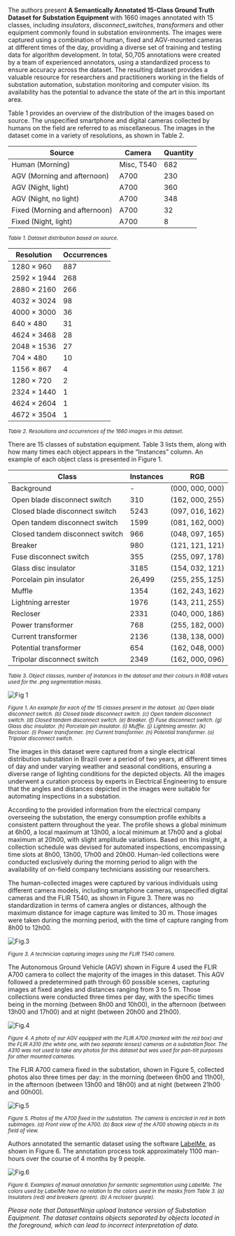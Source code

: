 The authors present **A Semantically Annotated 15-Class Ground Truth Dataset for Substation Equipment** with 1660 images annotated with 15 classes, including *insulators*, *disconnect_switches*, *transformers* and other equipment commonly found in substation environments. The images were captured using a combination of human, fixed and AGV-mounted cameras at different times of the day, providing a diverse set of training and testing data for algorithm development. In total, 50,705 annotations were created by a team of experienced annotators, using a standardized process to ensure accuracy across the dataset. The resulting dataset provides a valuable resource for researchers and practitioners working in the fields of substation automation, substation monitoring and computer vision. Its availability has the potential to advance the state of the art in this important area.

Table 1 provides an overview of the distribution of the images based on source. The unspecified smartphone and digital cameras collected by humans on the field are referred to as miscellaneous. The images in the dataset come in a variety of resolutions, as shown in Table 2.

|           Source              |    Camera   | Quantity |
|-------------------------------|-------------|----------|
| Human (Morning)               | Misc, T540  |	682      |
| AGV (Morning and afternoon)   | A700	      | 230      |
| AGV (Night, light)            | A700	      | 360      |
| AGV (Night, no light)	        | A700        |	348      |
| Fixed (Morning and afternoon) | A700        |	32       |
| Fixed (Night, light)          | A700        |	8        |

<span style="font-size: smaller; font-style: italic;">Table 1. Dataset distribution based on source.</span>


| Resolution  | Occurrences |
|-------------|-------------|
| 1280 × 960  | 887         |
| 2592 × 1944 | 268         |
| 2880 × 2160 | 266         | 
| 4032 × 3024 | 98          |
| 4000 × 3000 | 36          |
| 640 × 480   | 31          |
| 4624 × 3468 | 28          |
| 2048 × 1536 | 27          |
| 704 × 480   | 10          |
| 1156 × 867  | 4           |
| 1280 × 720  | 2           |
| 2324 × 1440 | 1           |
| 4624 × 2604 | 1           |
| 4672 × 3504 | 1           |

<span style="font-size: smaller; font-style: italic;">Table 2. Resolutions and occurrences of the 1660 images in this dataset.</span>


There are 15 classes of substation equipment. Table 3 lists them, along with how many times each object appears in the “Instances” column. An example of each object class is presented in Figure 1.

|              Class              | Instances  |       RGB       |
|---------------------------------|------------|-----------------|
| Background                      | -          | (000, 000, 000) |
| Open blade disconnect switch    | 310	       | (162, 000, 255) |
| Closed blade disconnect switch  | 5243	   | (097, 016, 162) |
| Open tandem disconnect switch   | 1599       | (081, 162, 000) |
| Closed tandem disconnect switch | 966        | (048, 097, 165) |
| Breaker                         | 980        | (121, 121, 121) |
| Fuse disconnect switch          | 355        | (255, 097, 178) |
| Glass disc insulator            | 3185       | (154, 032, 121) |
| Porcelain pin insulator         | 26,499     | (255, 255, 125) |
| Muffle                          | 1354       | (162, 243, 162) |
| Lightning arrester              | 1976       | (143, 211, 255) |
| Recloser                        | 2331       | (040, 000, 186) |
| Power transformer               | 768        | (255, 182, 000) |
| Current transformer             | 2136       | (138, 138, 000) |
| Potential transformer           | 654        | (162, 048, 000) |
| Tripolar disconnect switch      | 2349       | (162, 000, 096) |

<span style="font-size: smaller; font-style: italic;">Table 3. Object classes, number of instances in the dataset and their colours in RGB values used for the .png segmentation masks.</span>


![Fig 1](https://i.ibb.co/PtNnCVp/data-08-00118-g001.png)

<span style="font-size: smaller; font-style: italic;">Figure 1. An example for each of the 15 classes present in the dataset. (a) Open blade disconnect switch. (b) Closed blade disconnect switch. (c) Open tandem disconnect switch. (d) Closed tandem disconnect switch. (e) Breaker. (f) Fuse disconnect switch. (g) Glass disc insulator. (h) Porcelain pin insulator. (i) Muffle. (j) Lightning arrester. (k) Recloser. (l) Power transformer. (m) Current transformer. (n) Potential transformer. (o) Tripolar disconnect switch.</span>

The images in this dataset were captured from a single electrical distribution substation in Brazil over a period of two years, at different times of day and under varying weather and seasonal conditions, ensuring a diverse range of lighting conditions for the depicted objects. All the images underwent a curation process by experts in Electrical Engineering to ensure that the angles and distances depicted in the images were suitable for automating inspections in a substation.

According to the provided information from the electrical company overseeing the substation, the energy consumption profile exhibits a consistent pattern throughout the year. The profile shows a global minimum at 6h00, a local maximum at 13h00, a local minimum at 17h00 and a global maximum at 20h00, with slight amplitude variations. Based on this insight, a collection schedule was devised for automated inspections, encompassing time slots at 8h00, 13h00, 17h00 and 20h00. Human-led collections were conducted exclusively during the morning period to align with the availability of on-field company technicians assisting our researchers.

The human-collected images were captured by various individuals using different camera models, including smartphone cameras, unspecified digital cameras and the FLIR T540, as shown in Figure 3. There was no standardization in terms of camera angles or distances, although the maximum distance for image capture was limited to 30 m. Those images were taken during the morning period, with the time of capture ranging from 8h00 to 12h00.

![Fig.3](https://i.ibb.co/T20GB1F/data-08-00118-g003.webp)

<span style="font-size: smaller; font-style: italic;">Figure 3. A technician capturing images using the FLIR T540 camera.</span>


The Autonomous Ground Vehicle (AGV) shown in Figure 4 used the FLIR A700 camera to collect the majority of the images in this dataset. This AGV followed a predetermined path through 60 possible scenes, capturing images at fixed angles and distances ranging from 3 to 5 m. Those collections were conducted three times per day, with the specific times being in the morning (between 8h00 and 10h00), in the afternoon (between 13h00 and 17h00) and at night (between 20h00 and 21h00).

![Fig.4](https://i.ibb.co/zGyNCC4/data-08-00118-g004.webp)

<span style="font-size: smaller; font-style: italic;">Figure 4. A photo of our AGV equipped with the FLIR A700 (marked with the red box) and the FLIR A310 (the white one, with two separate lenses) cameras on a substation floor. The A310 was not used to take any photos for this dataset but was used for pan-tilt purposes for other mounted cameras.</span>

The FLIR A700 camera fixed in the substation, shown in Figure 5, collected photos also three times per day: in the morning (between 6h00 and 11h00), in the afternoon (between 13h00 and 18h00) and at night (between 21h00 and 00h00).

![Fig.5](https://i.ibb.co/9qN1bqH/data-08-00118-g005.png)

<span style="font-size: smaller; font-style: italic;">Figure 5. Photos of the A700 fixed in the substation. The camera is encircled in red in both subimages. (a) Front view of the A700. (b) Back view of the A700 showing objects in its field of view.</span>


Authors annotated the semantic dataset using the software [LabelMe](https://www.mdpi.com/2306-5729/8/7/118#B13-data-08-00118), as shown in Figure 6. The annotation process took approximately 1100 man-hours over the course of 4 months by 9 people.

![Fig.6](https://i.ibb.co/cLHtZPc/data-08-00118-g006.png)

<span style="font-size: smaller; font-style: italic;">Figure 6. Examples of manual annotation for semantic segmentation using LabelMe. The colors used by LabelMe have no relation to the colors used in the masks from Table 3. (a) Insulators (red) and breakers (green). (b) A recloser (purple).</span>


<i> Please note that DatasetNinja upload Instance version of Substation Equipment. The dataset contains objects separated by objects located in the foreground, which can lead to incorrect interpretation of data. </i>
